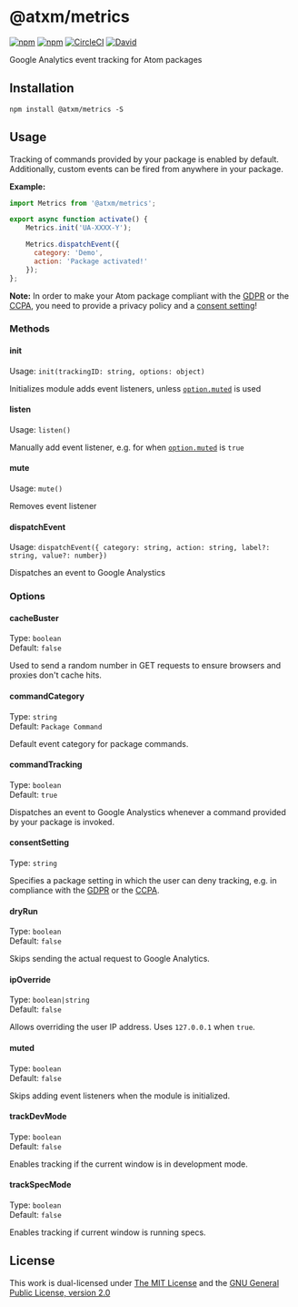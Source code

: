# @atxm/metrics

[![npm](https://flat.badgen.net/npm/license/@atxm/metrics)](https://www.npmjs.org/package/@atxm/metrics)
[![npm](https://flat.badgen.net/npm/v/@atxm/metrics)](https://www.npmjs.org/package/@atxm/metrics)
[![CircleCI](https://flat.badgen.net/circleci/github/a-t-x-m/metrics)](https://circleci.com/gh/a-t-x-m/metrics)
[![David](https://flat.badgen.net/david/dep/a-t-x-m/metrics)](https://david-dm.org/a-t-x-m/metrics)

Google Analytics event tracking for Atom packages

## Installation

`npm install @atxm/metrics -S`

## Usage

Tracking of commands provided by your package is enabled by default. Additionally, custom events can be fired from anywhere in your package.

**Example:**

```js
import Metrics from '@atxm/metrics';

export async function activate() {
    Metrics.init('UA-XXXX-Y');

    Metrics.dispatchEvent({
      category: 'Demo',
      action: 'Package activated!'
    });
};
```

**Note:** In order to make your Atom package compliant with the [GDPR][gdpr] or the [CCPA][ccpa], you need to provide a privacy policy and a [consent setting](#consentSetting)!

### Methods

#### init

Usage: `init(trackingID: string, options: object)`

Initializes module adds event listeners, unless [`option.muted`](#muted) is used

#### listen

Usage: `listen()`

Manually add event listener, e.g. for when [`option.muted`](#muted) is `true`

#### mute

Usage: `mute()`

Removes event listener

#### dispatchEvent

Usage: `dispatchEvent({ category: string, action: string, label?: string, value?: number})`

Dispatches an event to Google Analystics

### Options

#### cacheBuster

Type: `boolean`  
Default: `false`  

Used to send a random number in GET requests to ensure browsers and proxies don't cache hits.

#### commandCategory

Type: `string`  
Default: `Package Command`  

Default event category for package commands.

#### commandTracking

Type: `boolean`  
Default: `true`  

Dispatches an event to Google Analystics whenever a command provided by your package is invoked.

#### consentSetting

Type: `string`  

Specifies a package setting in which the user can deny tracking, e.g. in compliance with the [GDPR][gdpr] or the [CCPA][ccpa].

#### dryRun

Type: `boolean`  
Default: `false`  

Skips sending the actual request to Google Analytics.

#### ipOverride

Type: `boolean|string`  
Default: `false`  

Allows overriding the user IP address. Uses `127.0.0.1` when `true`.

#### muted

Type: `boolean`  
Default: `false`  

Skips adding event listeners when the module is initialized.

#### trackDevMode

Type: `boolean`  
Default: `false`  

Enables tracking if the current window is in development mode.

#### trackSpecMode

Type: `boolean`  
Default: `false`  

Enables tracking if current window is running specs.

## License

This work is dual-licensed under [The MIT License](https://opensource.org/licenses/MIT) and the [GNU General Public License, version 2.0](https://opensource.org/licenses/GPL-2.0)

[gdpr]: https://www.wikiwand.com/en/General_Data_Protection_Regulation
[ccpa]: https://www.wikiwand.com/en/California_Consumer_Privacy_Act
